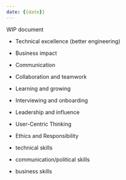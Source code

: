 ```yaml
---
date: {{date}}
---
```


WIP document

- Technical excellence (better engineering)
- Business impact
- Communication
- Collaboration and teamwork
- Learning and growing
- Interviewing and onboarding
- Leadership and influence
- User-Centric Thinking
- Ethics and Responsibility

- technical skills
- communication/political skills
- business skills
